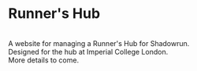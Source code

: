 # Runner's Hub
<br>
A website for managing a Runner's Hub for Shadowrun.<br>
Designed for the hub at Imperial College London.<br>
More details to come.
